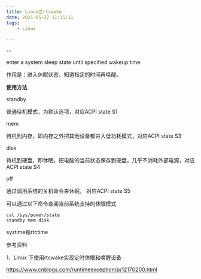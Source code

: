 ```yaml
---
title: Linux之rtcwake
date: 2021-05-27 11:35:11
tags:
	- Linux

---
```


--

enter a system sleep state until specified wakeup time

作用是：进入休眠状态，知道指定的时间再唤醒。

**使用方法**

 standby

普通待机模式，为默认选项，对应ACPI  state S1

 mem

待机到内存，即内存之外把其他设备都进入低功耗模式，对应ACPI state S3

 disk

待机到硬盘，即休眠，把电脑的当前状态保存到硬盘，几乎不消耗外部电源，对应ACPI state S4

off 

通过调用系统的关机命令来休眠， 对应ACPI state S5



可以通过以下命令查阅当前系统支持的休眠模式

```
cat /sys/power/state
standby mem disk
```



systime和rtctime



参考资料

1、Linux 下使用rtcwake实现定时休眠和唤醒设备

https://www.cnblogs.com/runtimeexception/p/12170200.html